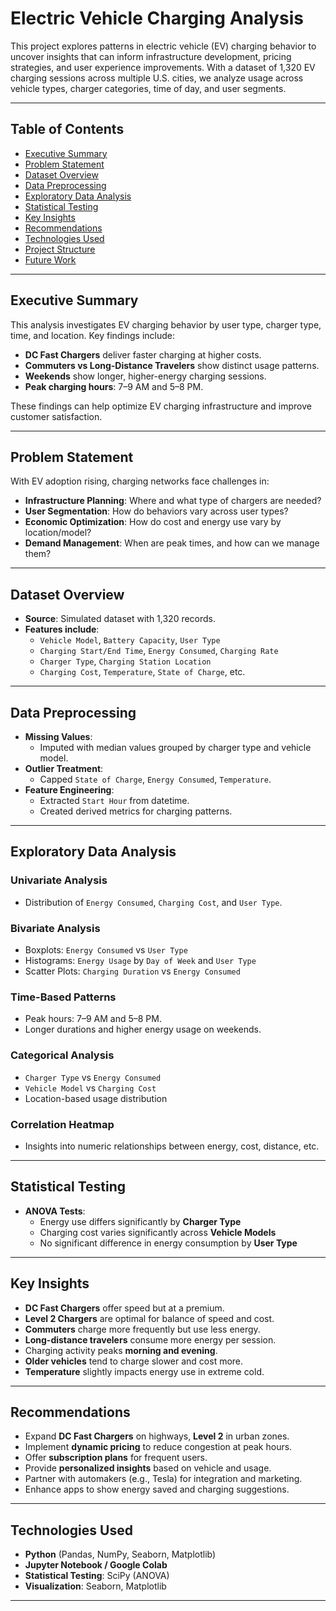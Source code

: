 #  Electric Vehicle Charging Analysis

This project explores patterns in electric vehicle (EV) charging behavior to uncover insights that can inform infrastructure development, pricing strategies, and user experience improvements. With a dataset of 1,320 EV charging sessions across multiple U.S. cities, we analyze usage across vehicle types, charger categories, time of day, and user segments.

---

##  Table of Contents

- [ Executive Summary](#-executive-summary)
- [ Problem Statement](#-problem-statement)
- [ Dataset Overview](#-dataset-overview)
- [ Data Preprocessing](#-data-preprocessing)
- [ Exploratory Data Analysis](#-exploratory-data-analysis)
- [ Statistical Testing](#-statistical-testing)
- [ Key Insights](#-key-insights)
- [ Recommendations](#-recommendations)
- [ Technologies Used](#-technologies-used)
- [ Project Structure](#-project-structure)
- [ Future Work](#-future-work)

---

## Executive Summary

This analysis investigates EV charging behavior by user type, charger type, time, and location. Key findings include:

- **DC Fast Chargers** deliver faster charging at higher costs.
- **Commuters vs Long-Distance Travelers** show distinct usage patterns.
- **Weekends** show longer, higher-energy charging sessions.
- **Peak charging hours**: 7–9 AM and 5–8 PM.

These findings can help optimize EV charging infrastructure and improve customer satisfaction.

---

##  Problem Statement

With EV adoption rising, charging networks face challenges in:

- **Infrastructure Planning**: Where and what type of chargers are needed?
- **User Segmentation**: How do behaviors vary across user types?
- **Economic Optimization**: How do cost and energy use vary by location/model?
- **Demand Management**: When are peak times, and how can we manage them?

---

##  Dataset Overview

- **Source**: Simulated dataset with 1,320 records.
- **Features include**:
  - `Vehicle Model`, `Battery Capacity`, `User Type`
  - `Charging Start/End Time`, `Energy Consumed`, `Charging Rate`
  - `Charger Type`, `Charging Station Location`
  - `Charging Cost`, `Temperature`, `State of Charge`, etc.

---

##  Data Preprocessing

- **Missing Values**:
  - Imputed with median values grouped by charger type and vehicle model.
- **Outlier Treatment**:
  - Capped `State of Charge`, `Energy Consumed`, `Temperature`.
- **Feature Engineering**:
  - Extracted `Start Hour` from datetime.
  - Created derived metrics for charging patterns.

---

##  Exploratory Data Analysis

### Univariate Analysis

- Distribution of `Energy Consumed`, `Charging Cost`, and `User Type`.

### Bivariate Analysis

- Boxplots: `Energy Consumed` vs `User Type`
- Histograms: `Energy Usage` by `Day of Week` and `User Type`
- Scatter Plots: `Charging Duration` vs `Energy Consumed`

### Time-Based Patterns

- Peak hours: 7–9 AM and 5–8 PM.
- Longer durations and higher energy usage on weekends.

### Categorical Analysis

- `Charger Type` vs `Energy Consumed`
- `Vehicle Model` vs `Charging Cost`
- Location-based usage distribution

### Correlation Heatmap

- Insights into numeric relationships between energy, cost, distance, etc.

---

##  Statistical Testing

- **ANOVA Tests**:
  -  Energy use differs significantly by **Charger Type**
  -  Charging cost varies significantly across **Vehicle Models**
  -  No significant difference in energy consumption by **User Type**

---

##  Key Insights

- **DC Fast Chargers** offer speed but at a premium.
- **Level 2 Chargers** are optimal for balance of speed and cost.
- **Commuters** charge more frequently but use less energy.
- **Long-distance travelers** consume more energy per session.
- Charging activity peaks **morning and evening**.
- **Older vehicles** tend to charge slower and cost more.
- **Temperature** slightly impacts energy use in extreme cold.

---

##  Recommendations

- Expand **DC Fast Chargers** on highways, **Level 2** in urban zones.
- Implement **dynamic pricing** to reduce congestion at peak hours.
- Offer **subscription plans** for frequent users.
- Provide **personalized insights** based on vehicle and usage.
- Partner with automakers (e.g., Tesla) for integration and marketing.
- Enhance apps to show energy saved and charging suggestions.

---

##  Technologies Used

- **Python** (Pandas, NumPy, Seaborn, Matplotlib)
- **Jupyter Notebook / Google Colab**
- **Statistical Testing**: SciPy (ANOVA)
- **Visualization**: Seaborn, Matplotlib

---


